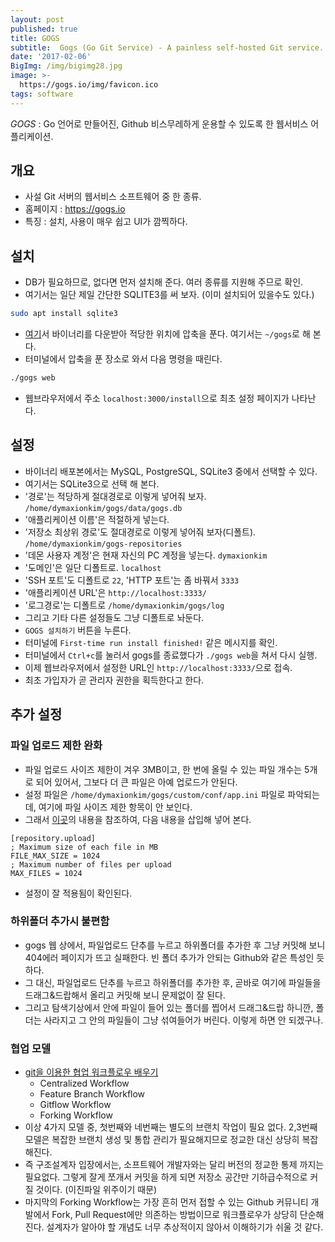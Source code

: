 ```yaml
---
layout: post
published: true
title: GOGS
subtitle:  Gogs (Go Git Service) - A painless self-hosted Git service.
date: '2017-02-06'
BigImg: /img/bigimg28.jpg
image: >-
  https://gogs.io/img/favicon.ico
tags: software
---
```



_GOGS_ : Go 언어로 만들어진, Github 비스무레하게 운용할 수 있도록 한 웹서비스 어플리케이션.

## 개요
* 사설 Git 서버의 웹서비스 소프트웨어 중 한 종류.
* 홈페이지 : https://gogs.io
* 특징 : 설치, 사용이 매우 쉽고 UI가 깜찍하다.

## 설치

* DB가 필요하므로, 없다면 먼저 설치해 준다.  여러 종류를 지원해 주므로 확인.
* 여기서는 일단 제일 간단한 SQLITE3를 써 보자. (이미 설치되어 있을수도 있다.)

```bash
sudo apt install sqlite3
```

* [여기](https://gogs.io/docs/installation/install_from_binary)서 바이너리를 다운받아 적당한 위치에 압축을 푼다.  여기서는 `~/gogs`로 해 본다.
* 터미널에서 압축을 푼 장소로 와서 다음 명령을 때린다.

```bash
./gogs web
```

* 웹브라우저에서 주소 `localhost:3000/install`으로 최초 설정 페이지가 나타난다.

## 설정
* 바이너리 배포본에서는 MySQL, PostgreSQL, SQLite3 중에서 선택할 수 있다.
* 여기서는 SQLite3으로 선택 해 본다.
* '경로'는 적당하게 절대경로로 이렇게 넣어줘 보자.  `/home/dymaxionkim/gogs/data/gogs.db`
* '애플리케이션 이름'은 적절하게 넣는다.
* '저장소 최상위 경로'도 절대경로로 이렇게 넣어줘 보자(디폴트). `/home/dymaxionkim/gogs-repositories`
* '데몬 사용자 계정'은 현재 자신의 PC 계정을 넣는다. `dymaxionkim`
* '도메인'은 일단 디폴트로.  `localhost`
* 'SSH 포트'도 디폴트로 `22`, 'HTTP 포트'는 좀 바꿔서 `3333`
* '애플리케이션 URL'은 `http://localhost:3333/`
* '로그경로'는 디폴트로 `/home/dymaxionkim/gogs/log`
* 그리고 기타 다른 설정들도 그냥 디폴트로 놔둔다.
* `GOGS 설치하기` 버튼을 누른다.
* 터미널에 `First-time run install finished!` 같은 메시지를 확인.
* 터미널에서 `Ctrl+c`를 눌러서 gogs를 종료했다가 `./gogs web`을 쳐서 다시 실행.
* 이제 웹브라우저에서 설정한 URL인 `http://localhost:3333/`으로 접속.
* 최초 가입자가 곧 관리자 권한을 획득한다고 한다.

## 추가 설정

### 파일 업로드 제한 완화

* 파일 업로드 사이즈 제한이 겨우 3MB이고, 한 번에 올릴 수 있는 파일 개수는 5개로 되어 있어서, 그보다 더 큰 파일은 아예 업로드가 안된다.
* 설정 파일은 `/home/dymaxionkim/gogs/custom/conf/app.ini` 파일로 파악되는데, 여기에 파일 사이즈 제한 항목이 안 보인다.
* 그래서 [이곳](https://github.com/gogits/gogs/blob/master/conf/app.ini)의 내용을 참조하여, 다음 내용을 삽입해 넣어 본다.

```
[repository.upload]
; Maximum size of each file in MB
FILE_MAX_SIZE = 1024
; Maximum number of files per upload
MAX_FILES = 1024
```

* 설정이 잘 적용됨이 확인된다.


### 하위폴더 추가시 불편함

* gogs 웹 상에서, 파일업로드 단추를 누르고 하위폴더를 추가한 후 그냥 커밋해 보니 404에러 페이지가 뜨고 실패한다.  빈 폴더 추가가 안되는 Github와 같은 특성인 듯 하다.
* 그 대신, 파일업로드 단추를 누르고 하위폴더를 추가한 후, 곧바로 여기에 파일들을 드래그&드랍해서 올리고 커밋해 보니 문제없이 잘 된다.
* 그리고 탐색기상에서 안에 파일이 들어 있는 폴더를 찝어서 드래그&드랍 하니깐, 폴더는 사라지고 그 안의 파일들이 그냥 섞여들어가 버린다.  이렇게 하면 안 되겠구나.

### 협업 모델

* [git을 이용한 협업 워크플로우 배우기](http://blog.appkr.kr/learn-n-think/comparing-workflows/)
  - Centralized Workflow
  - Feature Branch Workflow
  - Gitflow Workflow
  - Forking Workflow
* 이상 4가지 모델 중, 첫번째와 네번째는 별도의 브랜치 작업이 필요 없다.  2,3번째 모델은 복잡한 브랜치 생성 및 통합 관리가 필요해지므로 정교한 대신 상당히 복잡해진다.
* 즉 구조설계자 입장에서는, 소프트웨어 개발자와는 달리 버전의 정교한 통제 까지는 필요없다.  그렇게 잘게 쪼개서 커밋을 하게 되면 저장소 공간만 기하급수적으로 커질 것이다. (이진파일 위주이기 때문)
* 마지막의 Forking Workflow는 가장 흔히 먼저 접할 수 있는 Github 커뮤니티 개발에서 Fork, Pull Request에만 의존하는 방법이므로 워크플로우가 상당히 단순해진다.  설계자가 알아야 할 개념도 너무 추상적이지 않아서 이해하기가 쉬울 것 같다.
